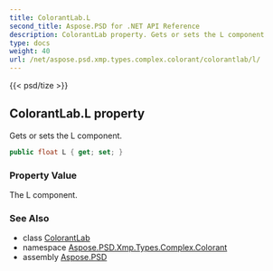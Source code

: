 ```yaml
---
title: ColorantLab.L
second_title: Aspose.PSD for .NET API Reference
description: ColorantLab property. Gets or sets the L component
type: docs
weight: 40
url: /net/aspose.psd.xmp.types.complex.colorant/colorantlab/l/
---
```

{{< psd/tize >}}
## ColorantLab.L property

Gets or sets the L component.

```csharp
public float L { get; set; }
```

### Property Value

The L component.

### See Also

* class [ColorantLab](../)
* namespace [Aspose.PSD.Xmp.Types.Complex.Colorant](../../colorantlab/)
* assembly [Aspose.PSD](../../../)


